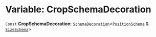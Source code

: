 # Variable: CropSchemaDecoration

`Const` **CropSchemaDecoration**: [`SchemaDecoration`](/auto-docs/editor/interfaces/SchemaDecoration-1.md)<[`PositionSchema`](/auto-docs/editor/interfaces/PositionSchema.md) & [`SizeSchema`](/auto-docs/editor/interfaces/SizeSchema-1.md)>
